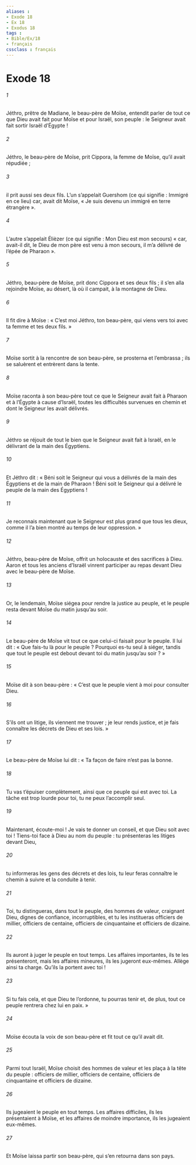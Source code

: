 ```yaml
---
aliases : 
- Exode 18
- Ex 18
- Exodus 18
tags : 
- Bible/Ex/18
- français
cssclass : français
---
```


# Exode 18

###### 1
Jéthro, prêtre de Madiane, le beau-père de Moïse, entendit parler de tout ce que Dieu avait fait pour Moïse et pour Israël, son peuple : le Seigneur avait fait sortir Israël d’Égypte !
###### 2
Jéthro, le beau-père de Moïse, prit Cippora, la femme de Moïse, qu’il avait répudiée ;
###### 3
il prit aussi ses deux fils. L’un s’appelait Guershom (ce qui signifie : Immigré en ce lieu) car, avait dit Moïse, « Je suis devenu un immigré en terre étrangère ».
###### 4
L’autre s’appelait Élièzer (ce qui signifie : Mon Dieu est mon secours) « car, avait-il dit, le Dieu de mon père est venu à mon secours, il m’a délivré de l’épée de Pharaon ».
###### 5
Jéthro, beau-père de Moïse, prit donc Cippora et ses deux fils ; il s’en alla rejoindre Moïse, au désert, là où il campait, à la montagne de Dieu.
###### 6
Il fit dire à Moïse : « C’est moi Jéthro, ton beau-père, qui viens vers toi avec ta femme et tes deux fils. »
###### 7
Moïse sortit à la rencontre de son beau-père, se prosterna et l’embrassa ; ils se saluèrent et entrèrent dans la tente.
###### 8
Moïse raconta à son beau-père tout ce que le Seigneur avait fait à Pharaon et à l’Égypte à cause d’Israël, toutes les difficultés survenues en chemin et dont le Seigneur les avait délivrés.
###### 9
Jéthro se réjouit de tout le bien que le Seigneur avait fait à Israël, en le délivrant de la main des Égyptiens.
###### 10
Et Jéthro dit : « Béni soit le Seigneur qui vous a délivrés de la main des Égyptiens et de la main de Pharaon ! Béni soit le Seigneur qui a délivré le peuple de la main des Égyptiens !
###### 11
Je reconnais maintenant que le Seigneur est plus grand que tous les dieux, comme il l’a bien montré au temps de leur oppression. »
###### 12
Jéthro, beau-père de Moïse, offrit un holocauste et des sacrifices à Dieu. Aaron et tous les anciens d’Israël vinrent participer au repas devant Dieu avec le beau-père de Moïse.
###### 13
Or, le lendemain, Moïse siégea pour rendre la justice au peuple, et le peuple resta devant Moïse du matin jusqu’au soir.
###### 14
Le beau-père de Moïse vit tout ce que celui-ci faisait pour le peuple. Il lui dit : « Que fais-tu là pour le peuple ? Pourquoi es-tu seul à siéger, tandis que tout le peuple est debout devant toi du matin jusqu’au soir ? »
###### 15
Moïse dit à son beau-père : « C’est que le peuple vient à moi pour consulter Dieu.
###### 16
S’ils ont un litige, ils viennent me trouver ; je leur rends justice, et je fais connaître les décrets de Dieu et ses lois. »
###### 17
Le beau-père de Moïse lui dit : « Ta façon de faire n’est pas la bonne.
###### 18
Tu vas t’épuiser complètement, ainsi que ce peuple qui est avec toi. La tâche est trop lourde pour toi, tu ne peux l’accomplir seul.
###### 19
Maintenant, écoute-moi ! Je vais te donner un conseil, et que Dieu soit avec toi ! Tiens-toi face à Dieu au nom du peuple : tu présenteras les litiges devant Dieu,
###### 20
tu informeras les gens des décrets et des lois, tu leur feras connaître le chemin à suivre et la conduite à tenir.
###### 21
Toi, tu distingueras, dans tout le peuple, des hommes de valeur, craignant Dieu, dignes de confiance, incorruptibles, et tu les institueras officiers de millier, officiers de centaine, officiers de cinquantaine et officiers de dizaine.
###### 22
Ils auront à juger le peuple en tout temps. Les affaires importantes, ils te les présenteront, mais les affaires mineures, ils les jugeront eux-mêmes. Allège ainsi ta charge. Qu’ils la portent avec toi !
###### 23
Si tu fais cela, et que Dieu te l’ordonne, tu pourras tenir et, de plus, tout ce peuple rentrera chez lui en paix. »
###### 24
Moïse écouta la voix de son beau-père et fit tout ce qu’il avait dit.
###### 25
Parmi tout Israël, Moïse choisit des hommes de valeur et les plaça à la tête du peuple : officiers de millier, officiers de centaine, officiers de cinquantaine et officiers de dizaine.
###### 26
Ils jugeaient le peuple en tout temps. Les affaires difficiles, ils les présentaient à Moïse, et les affaires de moindre importance, ils les jugeaient eux-mêmes.
###### 27
Et Moïse laissa partir son beau-père, qui s’en retourna dans son pays.
